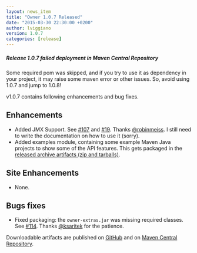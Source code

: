 ```yaml
---
layout: news_item
title: "Owner 1.0.7 Released"
date: "2015-03-30 22:30:00 +0200"
author: lviggiano
version: 1.0.7
categories: [release]
---
```


<div class="note warning">
  <h5>Release 1.0.7 failed deployment in Maven Central Repository</h5>
  <p>Some required pom was skipped, and if you try to use it as dependency in your project, it may raise some
     maven error or other issues. So, avoid using 1.0.7 and jump to 1.0.8!</p>
</div>

v1.0.7 contains following enhancements and bug fixes.

Enhancements
------------
 * Added JMX Support. See [#107](https://github.com/lviggiano/owner/pull/107) and
   [#19](https://github.com/lviggiano/owner/issues/19).
   Thanks [@robinmeiss](https://github.com/robinmeiss).
   I still need to write the documentation on how to use it (sorry).
 * Added examples module, containing some example Maven Java projects to show some of the API features.
   This gets packaged in the [released archive artifacts (zip and tarballs)](https://github.com/lviggiano/owner/releases/tag/owner-parent-1.0.7).

Site Enhancements
-----------------
 * None.

Bugs fixes
----------
 * Fixed packaging: the `owner-extras.jar` was missing required classes.
   See [#114](https://github.com/lviggiano/owner/issues/114). Thanks [@ksaritek](https://github.com/ksaritek) for the patience.

Downloadable artifacts are published on [GitHub](https://github.com/lviggiano/owner/releases/tag/owner-parent-1.0.7) and
on [Maven Central Repository](http://repo1.maven.org/maven2/org/aeonbits/owner/owner-assembly/1.0.7/).
